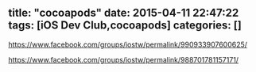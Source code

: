 title: "cocoapods"
date: 2015-04-11 22:47:22
tags: [iOS Dev Club,cocoapods]
categories: []
---

https://www.facebook.com/groups/iostw/permalink/990933907600625/

https://www.facebook.com/groups/iostw/permalink/988701781157171/
